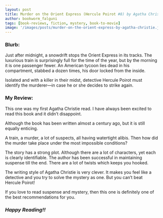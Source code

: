 ```yaml
---
layout: post
title: Murder on the Orient Express (Hercule Poirot #8) by Agatha Christie
author: bookworm_falguni
tags: [book-reviews, fiction, mystery, book-to-movie]
image: '/images/posts/murder-on-the-orient-express-by-agatha-christie.jpg'
---
```

### **Blurb:**
Just after midnight, a snowdrift stops the Orient Express in its tracks. The luxurious train is surprisingly full for the time of the year, but by the morning it is one passenger fewer. An American tycoon lies dead in his compartment, stabbed a dozen times, his door locked from the inside.

Isolated and with a killer in their midst, detective Hercule Poirot must identify the murderer—in case he or she decides to strike again. 

### **My Review:**
This one was my first Agatha Christie read. I have always been excited to read this book and it didn’t disappoint.

Although the book has been written almost a century ago, but it is still equally enticing.

A train, a murder, a lot of suspects, all having watertight alibis. Then how did the murder take place under the most impossible conditions?

The story has a strong plot. Although there are a lot of characters, yet each is clearly identifiable. The author has been successful in maintaining suspense till the end. There are a lot of twists which keeps you hooked.

The writing style of Agatha Christie is very clever. It makes you feel like a detective and you try to solve the mystery as one. But you can’t beat Hercule Poirot!

If you love to read suspense and mystery, then this one is definitely one of the best recommendations for you. 

### ***Happy Reading!!***
